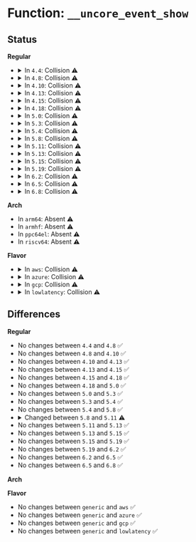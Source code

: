 # Function: <code>__uncore_event_show</code>

## Status
<b>Regular</b>
<ul>
<li>
<details>
<summary>In <code>4.4</code>: Collision ⚠️</summary>

```c
ssize_t __uncore_event_show(struct kobject *kobj, struct kobj_attribute *attr, char *page);
```

**Collision:** Static-Static Collision

**Inline:** No

**Transformation:** False

**Instances:**

```
In arch/x86/events/intel/uncore_nhmex.c (ffffffff81017680)
Location: arch/x86/events/intel/uncore_nhmex.c:189
Inline: False
```
```
In arch/x86/events/intel/uncore_snb.c (ffffffff81018d10)
Location: arch/x86/events/intel/uncore_snb.c:66
Inline: False
```
```
In arch/x86/events/intel/uncore_snbep.c (ffffffff8101a200)
Location: arch/x86/events/intel/uncore_snbep.c:267
Inline: False
```
**Symbols:**

```
ffffffff81017680-ffffffff810176a4: __uncore_event_show (STB_LOCAL)
ffffffff81018d10-ffffffff81018d34: __uncore_event_show (STB_LOCAL)
ffffffff8101a200-ffffffff8101a224: __uncore_event_show (STB_LOCAL)
```
</details>
</li>
<li>
<details>
<summary>In <code>4.8</code>: Collision ⚠️</summary>

```c
ssize_t __uncore_event_show(struct kobject *kobj, struct kobj_attribute *attr, char *page);
```

**Collision:** Static-Static Collision

**Inline:** No

**Transformation:** False

**Instances:**

```
In arch/x86/events/intel/uncore_nhmex.c (ffffffff810168c0)
Location: arch/x86/events/intel/uncore_nhmex.c:189
Inline: False
```
```
In arch/x86/events/intel/uncore_snb.c (ffffffff81018080)
Location: arch/x86/events/intel/uncore_snb.c:72
Inline: False
```
```
In arch/x86/events/intel/uncore_snbep.c (ffffffff81019570)
Location: arch/x86/events/intel/uncore_snbep.c:267
Inline: False
```
**Symbols:**

```
ffffffff810168c0-ffffffff810168e4: __uncore_event_show (STB_LOCAL)
ffffffff81018080-ffffffff810180a4: __uncore_event_show (STB_LOCAL)
ffffffff81019570-ffffffff81019594: __uncore_event_show (STB_LOCAL)
```
</details>
</li>
<li>
<details>
<summary>In <code>4.10</code>: Collision ⚠️</summary>

```c
ssize_t __uncore_event_show(struct kobject *kobj, struct kobj_attribute *attr, char *page);
```

**Collision:** Static-Static Collision

**Inline:** No

**Transformation:** False

**Instances:**

```
In arch/x86/events/intel/uncore_nhmex.c (ffffffff81016ad0)
Location: arch/x86/events/intel/uncore_nhmex.c:189
Inline: False
```
```
In arch/x86/events/intel/uncore_snb.c (ffffffff81018290)
Location: arch/x86/events/intel/uncore_snb.c:76
Inline: False
```
```
In arch/x86/events/intel/uncore_snbep.c (ffffffff81019890)
Location: arch/x86/events/intel/uncore_snbep.c:326
Inline: False
```
**Symbols:**

```
ffffffff81016ad0-ffffffff81016af4: __uncore_event_show (STB_LOCAL)
ffffffff81018290-ffffffff810182b4: __uncore_event_show (STB_LOCAL)
ffffffff81019890-ffffffff810198b4: __uncore_event_show (STB_LOCAL)
```
</details>
</li>
<li>
<details>
<summary>In <code>4.13</code>: Collision ⚠️</summary>

```c
ssize_t __uncore_event_show(struct kobject *kobj, struct kobj_attribute *attr, char *page);
```

**Collision:** Static-Static Collision

**Inline:** No

**Transformation:** False

**Instances:**

```
In arch/x86/events/intel/uncore_nhmex.c (ffffffff81015050)
Location: arch/x86/events/intel/uncore_nhmex.c:189
Inline: False
```
```
In arch/x86/events/intel/uncore_snb.c (ffffffff81016790)
Location: arch/x86/events/intel/uncore_snb.c:76
Inline: False
```
```
In arch/x86/events/intel/uncore_snbep.c (ffffffff81017ce0)
Location: arch/x86/events/intel/uncore_snbep.c:326
Inline: False
```
**Symbols:**

```
ffffffff81015050-ffffffff81015074: __uncore_event_show (STB_LOCAL)
ffffffff81016790-ffffffff810167b4: __uncore_event_show (STB_LOCAL)
ffffffff81017ce0-ffffffff81017d04: __uncore_event_show (STB_LOCAL)
```
</details>
</li>
<li>
<details>
<summary>In <code>4.15</code>: Collision ⚠️</summary>

```c
ssize_t __uncore_event_show(struct kobject *kobj, struct kobj_attribute *attr, char *page);
```

**Collision:** Static-Static Collision

**Inline:** No

**Transformation:** False

**Instances:**

```
In arch/x86/events/intel/uncore_nhmex.c (ffffffff81015620)
Location: arch/x86/events/intel/uncore_nhmex.c:190
Inline: False
```
```
In arch/x86/events/intel/uncore_snb.c (ffffffff81017010)
Location: arch/x86/events/intel/uncore_snb.c:77
Inline: False
```
```
In arch/x86/events/intel/uncore_snbep.c (ffffffff81018490)
Location: arch/x86/events/intel/uncore_snbep.c:327
Inline: False
```
**Symbols:**

```
ffffffff81015620-ffffffff81015644: __uncore_event_show (STB_LOCAL)
ffffffff81017010-ffffffff81017034: __uncore_event_show (STB_LOCAL)
ffffffff81018490-ffffffff810184b4: __uncore_event_show (STB_LOCAL)
```
</details>
</li>
<li>
<details>
<summary>In <code>4.18</code>: Collision ⚠️</summary>

```c
ssize_t __uncore_event_show(struct kobject *kobj, struct kobj_attribute *attr, char *page);
```

**Collision:** Static-Static Collision

**Inline:** No

**Transformation:** False

**Instances:**

```
In arch/x86/events/intel/uncore_nhmex.c (ffffffff810165b0)
Location: arch/x86/events/intel/uncore_nhmex.c:190
Inline: False
```
```
In arch/x86/events/intel/uncore_snb.c (ffffffff81017b70)
Location: arch/x86/events/intel/uncore_snb.c:77
Inline: False
```
```
In arch/x86/events/intel/uncore_snbep.c (ffffffff81018e20)
Location: arch/x86/events/intel/uncore_snbep.c:327
Inline: False
```
**Symbols:**

```
ffffffff810165b0-ffffffff810165d4: __uncore_event_show (STB_LOCAL)
ffffffff81017b70-ffffffff81017b94: __uncore_event_show (STB_LOCAL)
ffffffff81018e20-ffffffff81018e44: __uncore_event_show (STB_LOCAL)
```
</details>
</li>
<li>
<details>
<summary>In <code>5.0</code>: Collision ⚠️</summary>

```c
ssize_t __uncore_event_show(struct kobject *kobj, struct kobj_attribute *attr, char *page);
```

**Collision:** Static-Static Collision

**Inline:** No

**Transformation:** False

**Instances:**

```
In arch/x86/events/intel/uncore_nhmex.c (ffffffff81016d30)
Location: arch/x86/events/intel/uncore_nhmex.c:190
Inline: False
```
```
In arch/x86/events/intel/uncore_snb.c (ffffffff81018360)
Location: arch/x86/events/intel/uncore_snb.c:96
Inline: False
```
```
In arch/x86/events/intel/uncore_snbep.c (ffffffff810195f0)
Location: arch/x86/events/intel/uncore_snbep.c:327
Inline: False
```
**Symbols:**

```
ffffffff81016d30-ffffffff81016d54: __uncore_event_show (STB_LOCAL)
ffffffff81018360-ffffffff81018384: __uncore_event_show (STB_LOCAL)
ffffffff810195f0-ffffffff81019614: __uncore_event_show (STB_LOCAL)
```
</details>
</li>
<li>
<details>
<summary>In <code>5.3</code>: Collision ⚠️</summary>

```c
ssize_t __uncore_event_show(struct kobject *kobj, struct kobj_attribute *attr, char *page);
```

**Collision:** Static-Static Collision

**Inline:** No

**Transformation:** False

**Instances:**

```
In arch/x86/events/intel/uncore_nhmex.c (ffffffff81017fb0)
Location: arch/x86/events/intel/uncore_nhmex.c:190
Inline: False
```
```
In arch/x86/events/intel/uncore_snb.c (ffffffff81019940)
Location: arch/x86/events/intel/uncore_snb.c:112
Inline: False
```
```
In arch/x86/events/intel/uncore_snbep.c (ffffffff8101ae00)
Location: arch/x86/events/intel/uncore_snbep.c:390
Inline: False
```
**Symbols:**

```
ffffffff81017fb0-ffffffff81017fd4: __uncore_event_show (STB_LOCAL)
ffffffff81019940-ffffffff81019964: __uncore_event_show (STB_LOCAL)
ffffffff8101ae00-ffffffff8101ae24: __uncore_event_show (STB_LOCAL)
```
</details>
</li>
<li>
<details>
<summary>In <code>5.4</code>: Collision ⚠️</summary>

```c
ssize_t __uncore_event_show(struct kobject *kobj, struct kobj_attribute *attr, char *page);
```

**Collision:** Static-Static Collision

**Inline:** No

**Transformation:** False

**Instances:**

```
In arch/x86/events/intel/uncore_nhmex.c (ffffffff81018940)
Location: arch/x86/events/intel/uncore_nhmex.c:190
Inline: False
```
```
In arch/x86/events/intel/uncore_snb.c (ffffffff8101a2c0)
Location: arch/x86/events/intel/uncore_snb.c:113
Inline: False
```
```
In arch/x86/events/intel/uncore_snbep.c (ffffffff8101b780)
Location: arch/x86/events/intel/uncore_snbep.c:385
Inline: False
```
**Symbols:**

```
ffffffff81018940-ffffffff81018964: __uncore_event_show (STB_LOCAL)
ffffffff8101a2c0-ffffffff8101a2e4: __uncore_event_show (STB_LOCAL)
ffffffff8101b780-ffffffff8101b7a4: __uncore_event_show (STB_LOCAL)
```
</details>
</li>
<li>
<details>
<summary>In <code>5.8</code>: Collision ⚠️</summary>

```c
ssize_t __uncore_event_show(struct kobject *kobj, struct kobj_attribute *attr, char *page);
```

**Collision:** Static-Static Collision

**Inline:** No

**Transformation:** False

**Instances:**

```
In arch/x86/events/intel/uncore_nhmex.c (ffffffff8101a2e0)
Location: arch/x86/events/intel/uncore_nhmex.c:190
Inline: False
```
```
In arch/x86/events/intel/uncore_snb.c (ffffffff8101bba0)
Location: arch/x86/events/intel/uncore_snb.c:118
Inline: False
```
```
In arch/x86/events/intel/uncore_snbep.c (ffffffff8101ce70)
Location: arch/x86/events/intel/uncore_snbep.c:421
Inline: False
```
**Symbols:**

```
ffffffff8101a2e0-ffffffff8101a304: __uncore_event_show (STB_LOCAL)
ffffffff8101bba0-ffffffff8101bbc4: __uncore_event_show (STB_LOCAL)
ffffffff8101ce70-ffffffff8101ce94: __uncore_event_show (STB_LOCAL)
```
</details>
</li>
<li>
<details>
<summary>In <code>5.11</code>: Collision ⚠️</summary>

```c
ssize_t __uncore_event_show(struct device *dev, struct device_attribute *attr, char *page);
```

**Collision:** Static-Static Collision

**Inline:** No

**Transformation:** False

**Instances:**

```
In arch/x86/events/intel/uncore_nhmex.c (ffffffff8101a7d0)
Location: arch/x86/events/intel/uncore_nhmex.c:190
Inline: False
```
```
In arch/x86/events/intel/uncore_snb.c (ffffffff8101c0a0)
Location: arch/x86/events/intel/uncore_snb.c:134
Inline: False
```
```
In arch/x86/events/intel/uncore_snbep.c (ffffffff8101d360)
Location: arch/x86/events/intel/uncore_snbep.c:450
Inline: False
```
**Symbols:**

```
ffffffff8101a7d0-ffffffff8101a7f4: __uncore_event_show (STB_LOCAL)
ffffffff8101c0a0-ffffffff8101c0c4: __uncore_event_show (STB_LOCAL)
ffffffff8101d360-ffffffff8101d384: __uncore_event_show (STB_LOCAL)
```
</details>
</li>
<li>
<details>
<summary>In <code>5.13</code>: Collision ⚠️</summary>

```c
ssize_t __uncore_event_show(struct device *dev, struct device_attribute *attr, char *page);
```

**Collision:** Static-Static Collision

**Inline:** No

**Transformation:** False

**Instances:**

```
In arch/x86/events/intel/uncore_nhmex.c (ffffffff8101bb70)
Location: arch/x86/events/intel/uncore_nhmex.c:190
Inline: False
```
```
In arch/x86/events/intel/uncore_snb.c (ffffffff8101d450)
Location: arch/x86/events/intel/uncore_snb.c:156
Inline: False
```
```
In arch/x86/events/intel/uncore_snbep.c (ffffffff8101e810)
Location: arch/x86/events/intel/uncore_snbep.c:450
Inline: False
```
```
In arch/x86/events/intel/uncore_discovery.c (ffffffff810217e0)
Location: arch/x86/events/intel/uncore_discovery.c:320
Inline: False
```
**Symbols:**

```
ffffffff8101bb70-ffffffff8101bb94: __uncore_event_show (STB_LOCAL)
ffffffff8101d450-ffffffff8101d474: __uncore_event_show (STB_LOCAL)
ffffffff8101e810-ffffffff8101e834: __uncore_event_show (STB_LOCAL)
ffffffff810217e0-ffffffff81021804: __uncore_event_show (STB_LOCAL)
```
</details>
</li>
<li>
<details>
<summary>In <code>5.15</code>: Collision ⚠️</summary>

```c
ssize_t __uncore_event_show(struct device *dev, struct device_attribute *attr, char *page);
```

**Collision:** Static-Static Collision

**Inline:** No

**Transformation:** False

**Instances:**

```
In arch/x86/events/intel/uncore_nhmex.c (ffffffff8101eae0)
Location: arch/x86/events/intel/uncore_nhmex.c:190
Inline: False
```
```
In arch/x86/events/intel/uncore_snb.c (ffffffff81020550)
Location: arch/x86/events/intel/uncore_snb.c:156
Inline: False
```
```
In arch/x86/events/intel/uncore_snbep.c (ffffffff810217b0)
Location: arch/x86/events/intel/uncore_snbep.c:469
Inline: False
```
```
In arch/x86/events/intel/uncore_discovery.c (ffffffff81025630)
Location: arch/x86/events/intel/uncore_discovery.c:320
Inline: False
```
**Symbols:**

```
ffffffff8101eae0-ffffffff8101eb04: __uncore_event_show (STB_LOCAL)
ffffffff81020550-ffffffff81020574: __uncore_event_show (STB_LOCAL)
ffffffff810217b0-ffffffff810217d4: __uncore_event_show (STB_LOCAL)
ffffffff81025630-ffffffff81025654: __uncore_event_show (STB_LOCAL)
```
</details>
</li>
<li>
<details>
<summary>In <code>5.19</code>: Collision ⚠️</summary>

```c
ssize_t __uncore_event_show(struct device *dev, struct device_attribute *attr, char *page);
```

**Collision:** Static-Static Collision

**Inline:** No

**Transformation:** False

**Instances:**

```
In arch/x86/events/intel/uncore_nhmex.c (ffffffff81021700)
Location: arch/x86/events/intel/uncore_nhmex.c:190
Inline: False
```
```
In arch/x86/events/intel/uncore_snb.c (ffffffff810235e0)
Location: arch/x86/events/intel/uncore_snb.c:208
Inline: False
```
```
In arch/x86/events/intel/uncore_snbep.c (ffffffff81025110)
Location: arch/x86/events/intel/uncore_snbep.c:469
Inline: False
```
```
In arch/x86/events/intel/uncore_discovery.c (ffffffff81029570)
Location: arch/x86/events/intel/uncore_discovery.c:328
Inline: False
```
**Symbols:**

```
ffffffff81021700-ffffffff8102172a: __uncore_event_show (STB_LOCAL)
ffffffff810235e0-ffffffff8102360a: __uncore_event_show (STB_LOCAL)
ffffffff81025110-ffffffff8102513a: __uncore_event_show (STB_LOCAL)
ffffffff81029570-ffffffff8102959a: __uncore_event_show (STB_LOCAL)
```
</details>
</li>
<li>
<details>
<summary>In <code>6.2</code>: Collision ⚠️</summary>

```c
ssize_t __uncore_event_show(struct device *dev, struct device_attribute *attr, char *page);
```

**Collision:** Static-Static Collision

**Inline:** No

**Transformation:** False

**Instances:**

```
In arch/x86/events/intel/uncore_nhmex.c (ffffffff81026160)
Location: arch/x86/events/intel/uncore_nhmex.c:190
Inline: False
```
```
In arch/x86/events/intel/uncore_snb.c (ffffffff81028360)
Location: arch/x86/events/intel/uncore_snb.c:247
Inline: False
```
```
In arch/x86/events/intel/uncore_snbep.c (ffffffff8102a5d0)
Location: arch/x86/events/intel/uncore_snbep.c:471
Inline: False
```
```
In arch/x86/events/intel/uncore_discovery.c (ffffffff8102ff80)
Location: arch/x86/events/intel/uncore_discovery.c:328
Inline: False
```
**Symbols:**

```
ffffffff81026160-ffffffff8102618a: __uncore_event_show (STB_LOCAL)
ffffffff81028360-ffffffff8102838a: __uncore_event_show (STB_LOCAL)
ffffffff8102a5d0-ffffffff8102a5fa: __uncore_event_show (STB_LOCAL)
ffffffff8102ff80-ffffffff8102ffaa: __uncore_event_show (STB_LOCAL)
```
</details>
</li>
<li>
<details>
<summary>In <code>6.5</code>: Collision ⚠️</summary>

```c
ssize_t __uncore_event_show(struct device *dev, struct device_attribute *attr, char *page);
```

**Collision:** Static-Static Collision

**Inline:** No

**Transformation:** False

**Instances:**

```
In arch/x86/events/intel/uncore_nhmex.c (ffffffff81026090)
Location: arch/x86/events/intel/uncore_nhmex.c:190
Inline: False
```
```
In arch/x86/events/intel/uncore_snb.c (ffffffff81028390)
Location: arch/x86/events/intel/uncore_snb.c:247
Inline: False
```
```
In arch/x86/events/intel/uncore_snbep.c (ffffffff8102a600)
Location: arch/x86/events/intel/uncore_snbep.c:471
Inline: False
```
```
In arch/x86/events/intel/uncore_discovery.c (ffffffff81030070)
Location: arch/x86/events/intel/uncore_discovery.c:348
Inline: False
```
**Symbols:**

```
ffffffff81026090-ffffffff810260ba: __uncore_event_show (STB_LOCAL)
ffffffff81028390-ffffffff810283ba: __uncore_event_show (STB_LOCAL)
ffffffff8102a600-ffffffff8102a62a: __uncore_event_show (STB_LOCAL)
ffffffff81030070-ffffffff8103009a: __uncore_event_show (STB_LOCAL)
```
</details>
</li>
<li>
<details>
<summary>In <code>6.8</code>: Collision ⚠️</summary>

```c
ssize_t __uncore_event_show(struct device *dev, struct device_attribute *attr, char *page);
```

**Collision:** Static-Static Collision

**Inline:** No

**Transformation:** False

**Instances:**

```
In arch/x86/events/intel/uncore_nhmex.c (ffffffff8102c1f0)
Location: arch/x86/events/intel/uncore_nhmex.c:190
Inline: False
```
```
In arch/x86/events/intel/uncore_snb.c (ffffffff8102e4f0)
Location: arch/x86/events/intel/uncore_snb.c:247
Inline: False
```
```
In arch/x86/events/intel/uncore_snbep.c (ffffffff81030760)
Location: arch/x86/events/intel/uncore_snbep.c:471
Inline: False
```
```
In arch/x86/events/intel/uncore_discovery.c (ffffffff81036310)
Location: arch/x86/events/intel/uncore_discovery.c:349
Inline: False
```
**Symbols:**

```
ffffffff8102c1f0-ffffffff8102c21a: __uncore_event_show (STB_LOCAL)
ffffffff8102e4f0-ffffffff8102e51a: __uncore_event_show (STB_LOCAL)
ffffffff81030760-ffffffff8103078a: __uncore_event_show (STB_LOCAL)
ffffffff81036310-ffffffff8103633a: __uncore_event_show (STB_LOCAL)
```
</details>
</li>
</ul>
<b>Arch</b>
<ul>
<li>
In <code>arm64</code>: Absent ⚠️
</li>
<li>
In <code>armhf</code>: Absent ⚠️
</li>
<li>
In <code>ppc64el</code>: Absent ⚠️
</li>
<li>
In <code>riscv64</code>: Absent ⚠️
</li>
</ul>
<b>Flavor</b>
<ul>
<li>
<details>
<summary>In <code>aws</code>: Collision ⚠️</summary>

```c
ssize_t __uncore_event_show(struct kobject *kobj, struct kobj_attribute *attr, char *page);
```

**Collision:** Static-Static Collision

**Inline:** No

**Transformation:** False

**Instances:**

```
In arch/x86/events/intel/uncore_nhmex.c (ffffffff81018940)
Location: arch/x86/events/intel/uncore_nhmex.c:190
Inline: False
```
```
In arch/x86/events/intel/uncore_snb.c (ffffffff8101a2c0)
Location: arch/x86/events/intel/uncore_snb.c:113
Inline: False
```
```
In arch/x86/events/intel/uncore_snbep.c (ffffffff8101b780)
Location: arch/x86/events/intel/uncore_snbep.c:385
Inline: False
```
**Symbols:**

```
ffffffff81018940-ffffffff81018964: __uncore_event_show (STB_LOCAL)
ffffffff8101a2c0-ffffffff8101a2e4: __uncore_event_show (STB_LOCAL)
ffffffff8101b780-ffffffff8101b7a4: __uncore_event_show (STB_LOCAL)
```
</details>
</li>
<li>
<details>
<summary>In <code>azure</code>: Collision ⚠️</summary>

```c
ssize_t __uncore_event_show(struct kobject *kobj, struct kobj_attribute *attr, char *page);
```

**Collision:** Static-Static Collision

**Inline:** No

**Transformation:** False

**Instances:**

```
In arch/x86/events/intel/uncore_nhmex.c (ffffffff81017d10)
Location: arch/x86/events/intel/uncore_nhmex.c:190
Inline: False
```
```
In arch/x86/events/intel/uncore_snb.c (ffffffff81019810)
Location: arch/x86/events/intel/uncore_snb.c:113
Inline: False
```
```
In arch/x86/events/intel/uncore_snbep.c (ffffffff8101add0)
Location: arch/x86/events/intel/uncore_snbep.c:385
Inline: False
```
**Symbols:**

```
ffffffff81017d10-ffffffff81017d34: __uncore_event_show (STB_LOCAL)
ffffffff81019810-ffffffff81019834: __uncore_event_show (STB_LOCAL)
ffffffff8101add0-ffffffff8101adf4: __uncore_event_show (STB_LOCAL)
```
</details>
</li>
<li>
<details>
<summary>In <code>gcp</code>: Collision ⚠️</summary>

```c
ssize_t __uncore_event_show(struct kobject *kobj, struct kobj_attribute *attr, char *page);
```

**Collision:** Static-Static Collision

**Inline:** No

**Transformation:** False

**Instances:**

```
In arch/x86/events/intel/uncore_nhmex.c (ffffffff81018900)
Location: arch/x86/events/intel/uncore_nhmex.c:190
Inline: False
```
```
In arch/x86/events/intel/uncore_snb.c (ffffffff8101a280)
Location: arch/x86/events/intel/uncore_snb.c:113
Inline: False
```
```
In arch/x86/events/intel/uncore_snbep.c (ffffffff8101b740)
Location: arch/x86/events/intel/uncore_snbep.c:385
Inline: False
```
**Symbols:**

```
ffffffff81018900-ffffffff81018924: __uncore_event_show (STB_LOCAL)
ffffffff8101a280-ffffffff8101a2a4: __uncore_event_show (STB_LOCAL)
ffffffff8101b740-ffffffff8101b764: __uncore_event_show (STB_LOCAL)
```
</details>
</li>
<li>
<details>
<summary>In <code>lowlatency</code>: Collision ⚠️</summary>

```c
ssize_t __uncore_event_show(struct kobject *kobj, struct kobj_attribute *attr, char *page);
```

**Collision:** Static-Static Collision

**Inline:** No

**Transformation:** False

**Instances:**

```
In arch/x86/events/intel/uncore_nhmex.c (ffffffff81018b40)
Location: arch/x86/events/intel/uncore_nhmex.c:190
Inline: False
```
```
In arch/x86/events/intel/uncore_snb.c (ffffffff8101a4c0)
Location: arch/x86/events/intel/uncore_snb.c:113
Inline: False
```
```
In arch/x86/events/intel/uncore_snbep.c (ffffffff8101b980)
Location: arch/x86/events/intel/uncore_snbep.c:385
Inline: False
```
**Symbols:**

```
ffffffff81018b40-ffffffff81018b64: __uncore_event_show (STB_LOCAL)
ffffffff8101a4c0-ffffffff8101a4e4: __uncore_event_show (STB_LOCAL)
ffffffff8101b980-ffffffff8101b9a4: __uncore_event_show (STB_LOCAL)
```
</details>
</li>
</ul>

## Differences
<b>Regular</b>
<ul>
<li>
No changes between <code>4.4</code> and <code>4.8</code> ✅
</li>
<li>
No changes between <code>4.8</code> and <code>4.10</code> ✅
</li>
<li>
No changes between <code>4.10</code> and <code>4.13</code> ✅
</li>
<li>
No changes between <code>4.13</code> and <code>4.15</code> ✅
</li>
<li>
No changes between <code>4.15</code> and <code>4.18</code> ✅
</li>
<li>
No changes between <code>4.18</code> and <code>5.0</code> ✅
</li>
<li>
No changes between <code>5.0</code> and <code>5.3</code> ✅
</li>
<li>
No changes between <code>5.3</code> and <code>5.4</code> ✅
</li>
<li>
No changes between <code>5.4</code> and <code>5.8</code> ✅
</li>
<li>
<details>
<summary>Changed between <code>5.8</code> and <code>5.11</code> ⚠️</summary>
<ul>
<li>
<b>Param added. </b>
<code>struct device *dev</code>
</li>
<li>
<b>Param removed. </b>
<code>struct kobject *kobj</code>
</li>
<li>
<b>Param type changed. </b>
<code>struct kobj_attribute *attr</code> ➡️ <code>struct device_attribute *attr</code>
</li>
</ul>
</details>
</li>
<li>
No changes between <code>5.11</code> and <code>5.13</code> ✅
</li>
<li>
No changes between <code>5.13</code> and <code>5.15</code> ✅
</li>
<li>
No changes between <code>5.15</code> and <code>5.19</code> ✅
</li>
<li>
No changes between <code>5.19</code> and <code>6.2</code> ✅
</li>
<li>
No changes between <code>6.2</code> and <code>6.5</code> ✅
</li>
<li>
No changes between <code>6.5</code> and <code>6.8</code> ✅
</li>
</ul>
<b>Arch</b>
<ul>
</ul>
<b>Flavor</b>
<ul>
<li>
No changes between <code>generic</code> and <code>aws</code> ✅
</li>
<li>
No changes between <code>generic</code> and <code>azure</code> ✅
</li>
<li>
No changes between <code>generic</code> and <code>gcp</code> ✅
</li>
<li>
No changes between <code>generic</code> and <code>lowlatency</code> ✅
</li>
</ul>
